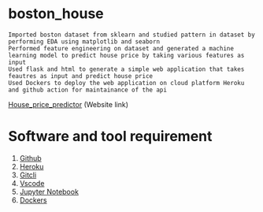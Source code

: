 # boston_house
    Imported boston dataset from sklearn and studied pattern in dataset by performing EDA using matplotlib and seaborn
    Performed feature engineering on dataset and generated a machine learning model to predict house price by taking various features as input
    Used flask and html to generate a simple web application that takes feautres as input and predict house price
    Used Dockers to deploy the web application on cloud platform Heroku and github action for maintainance of the api
    
[House_price_predictor](https://bostonprice1.herokuapp.com/) (Website link)

# Software and tool requirement
1. [Github](https://github.com/)
2. [Heroku](https://www.heroku.com/)
3. [Gitcli](https://git-scm.com/downloads)
4. [Vscode](https://code.visualstudio.com/)
5. [Jupyter Notebook](https://jupyter.org/)
6. [Dockers](https://docs.docker.com/language/java/deploy/)